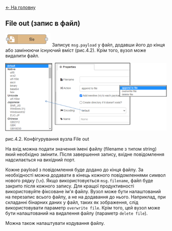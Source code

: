 [<- На головну](../)  

## File out (запис в файл)

![img](media/file_out.png) Записує `msg.payload` у файл, додавши його до кінця або замінюючи існуючий вміст (рис.4.2). Крім того, вузол може видалити файл.

![img](media/4_2.png)

рис.4.2. Конфігурування вузла File out

На вхід можна подати значення імені файлу (filename з типом string) який необхідно змінити. Після завершення запису, вхідне повідомлення надсилається на вихідний порт.

Кожне payload з повідомлення буде додано до кінця файлу. За необхідності можна додавати в кінець кожного повідомленнями символ нового рядку (`\n`). Якщо використовується  `msg.filename`, файл буде закрито після кожного запису. Для кращої продуктивності використовуйте фіксоване ім'я файлу. Вузол може бути налаштований на перезапис всього файлу, а не на додавання до нього. Наприклад, при складанні бінарних даних у файл, таких як зображення, слід використовувати параметр `overwrite file`. Крім того, цей вузол може бути налаштований на видалення файлу (параметр `delete file`).

Можна також налаштувати кодування файлу. 

